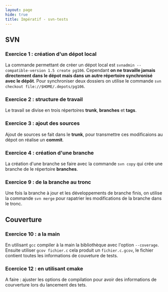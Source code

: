 ```yaml
---
layout: page
hide: true
title: Impératif - svn-tests
---
```


## <i class="fas fa-code"></i> SVN

### Exercice 1 : création d'un dépot local
La commande permettant de créer un dépot local est `svnadmin
--compatible-version 1.5 create pg106`. Cependant **on ne travaille jamais
directement dans le dépot mais dans un autre répertoire synchronisé avec le
dépôt**. Pour synchroniser deux dossiers on utilise le commande `svn checkout
file://$HOME/.depots/pg106`. 

### Exercice 2 : structure de travail 
Le travail se divise en trois répertoires **trunk**, **branches** et **tags**.

### Exercice 3 : ajout des sources
Ajout de sources se fait dans le **trunk**, pour transmettre ces modificaions au
dépot on réalise un **commit**.

### Exercice 4 : création d'une branche
La création d'une branche se faire avec la commande `svn copy` qui crée une
branche de le répertoire **branches**.

### Exercice 9 : de la branche au tronc 
Une fois la branche à jour et les développements de branche finis, on utilise la
commande `svn merge` pour rapatrier les modifications de la branche dans le
tronc.

## <i class="fas fa-code"></i> Couverture 

### Exercice 10 : a la main
En utilisant `gcc` compiler à la main la bibliothèque avec l'option
`--coverage`. Ensuite utiliser `gcov fichier.c` cela produit un
`fichier.c.gcov`, le fichier contient toutes les informations de couveture de
tests.

### Ecercice 12 : en utilisant cmake
A faire : ajuster les options de compilation pour avoir des informations de
courverture lors du lancement des tets.
